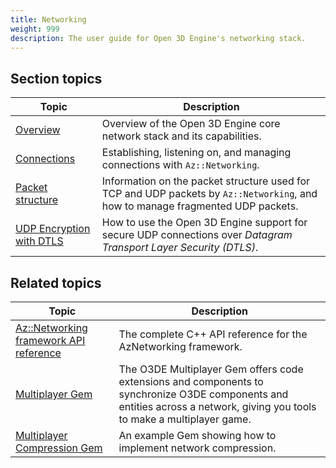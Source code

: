 ```yaml
---
title: Networking
weight: 999
description: The user guide for Open 3D Engine's networking stack.
---
```


## Section topics

| Topic | Description |
|---|---|
| [Overview](./overview) | Overview of the Open 3D Engine core network stack and its capabilities. |
| [Connections](./connection) | Establishing, listening on, and managing connections with `Az::Networking`. |
| [Packet structure](./packets) | Information on the packet structure used for TCP and UDP packets by `Az::Networking`, and how to manage fragmented UDP packets. |
| [UDP Encryption with DTLS](./encryption) | How to use the Open 3D Engine support for secure UDP connections over *Datagram Transport Layer Security (DTLS)*. |

## Related topics

| Topic | Description |
|---|---|
| [Az::Networking framework API reference](/docs/api/frameworks/aznetworking/) | The complete C++ API reference for the AzNetworking framework. |
| [Multiplayer Gem](/docs/user-guide/gems/reference/multiplayer/) | The O3DE Multiplayer Gem offers code extensions and components to synchronize O3DE components and entities across a network, giving you tools to make a multiplayer game. |
| [Multiplayer Compression Gem](/docs/user-guide/gems/reference/multiplayer-compression) | An example Gem showing how to implement network compression. |
